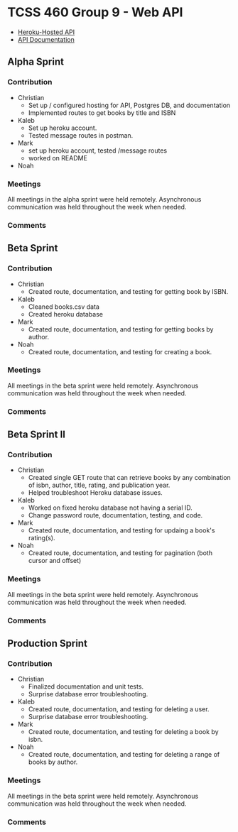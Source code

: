 # TCSS 460 Group 9 - Web API

- [Heroku-Hosted API](https://group9-tcss460-web-api-84fb72a7d497.herokuapp.com/)
- [API Documentation](https://cbonnalie.github.io/tcss460-web-api/)

## Alpha Sprint

### Contribution

- Christian
    - Set up / configured hosting for API, Postgres DB, and documentation
    - Implemented routes to get books by title and ISBN
- Kaleb
    - Set up heroku account.
    - Tested message routes in postman.
- Mark
    - set up heroku account, tested /message routes
    - worked on README
- Noah

### Meetings

All meetings in the alpha sprint were held remotely. Asynchronous communication was held
throughout the week when needed.

### Comments

## Beta Sprint

### Contribution

- Christian
    - Created route, documentation, and testing for getting book by ISBN.
- Kaleb
    - Cleaned books.csv data
    - Created heroku database
- Mark
    - Created route, documentation, and testing for getting books by author.
- Noah
    - Created route, documentation, and testing for creating a book.

### Meetings

All meetings in the beta sprint were held remotely. Asynchronous communication was held
throughout the week when needed.

### Comments

## Beta Sprint II

### Contribution

- Christian
    - Created single GET route that can retrieve books by any combination of isbn, author, title, rating, and publication year.
    - Helped troubleshoot Heroku database issues.
- Kaleb
    - Worked on fixed heroku database not having a serial ID.
    - Change password route, documentation, testing, and code.
- Mark
    - Created route, documentation, and testing for updaing a book's rating(s).
- Noah
    - Created route, documentation, and testing for pagination (both cursor and offset)

### Meetings

All meetings in the beta sprint were held remotely. Asynchronous communication was held
throughout the week when needed.

### Comments

## Production Sprint

### Contribution

- Christian
    - Finalized documentation and unit tests.
    - Surprise database error troubleshooting.
- Kaleb
    - Created route, documentation, and testing for deleting a user.
    - Surprise database error troubleshooting.
- Mark
    - Created route, documentation, and testing for deleting a book by isbn.
- Noah
    - Created route, documentation, and testing for deleting a range of books by author.

### Meetings

All meetings in the beta sprint were held remotely. Asynchronous communication was held
throughout the week when needed.

### Comments
